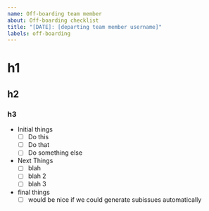 ```yaml
---
name: Off-boarding team member
about: Off-boarding checklist
title: "[DATE]: [departing team member username]"
labels: off-boarding
---
```


# h1

## h2

### h3

- Initial things
    - [ ] Do this
    - [ ] Do that
    - [ ] Do something else
- Next Things
  - [ ] blah
  - [ ] blah 2
  - [ ] blah 3

- final things
  - [ ] would be nice if we could generate subissues automatically
